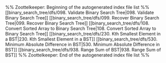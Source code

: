 %% Zoottelkeeper: Beginning of the autogenerated index file list  %%
 [[binary_search_tree/dfs/098. Validate Binary Search Tree|098. Validate Binary Search Tree]]
 [[binary_search_tree/dfs/099. Recover Binary Search Tree|099. Recover Binary Search Tree]]
 [[binary_search_tree/dfs/108. Convert Sorted Array to Binary Search Tree|108. Convert Sorted Array to Binary Search Tree]]
 [[binary_search_tree/dfs/230. Kth Smallest Element in a BST|230. Kth Smallest Element in a BST]]
 [[binary_search_tree/dfs/530. Minimum Absolute Difference in BST|530. Minimum Absolute Difference in BST]]
 [[binary_search_tree/dfs/938. Range Sum of BST|938. Range Sum of BST]]
%% Zoottelkeeper: End of the autogenerated index file list  %%
